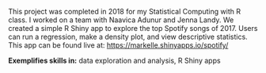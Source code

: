 This project was completed in 2018 for my Statistical Computing with R class. I worked on a team with Naavica Adunur and Jenna Landy. We created a simple R Shiny app to explore the top Spotify songs of 2017. Users can run a regression, make a density plot, and view descriptive statistics. This app can be found live at: https://markelle.shinyapps.io/spotify/

**Exemplifies skills in:** data exploration and analysis, R Shiny apps